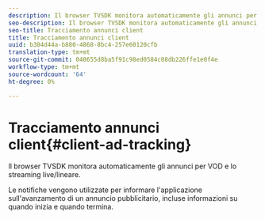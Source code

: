 ```yaml
---
description: Il browser TVSDK monitora automaticamente gli annunci per VOD e lo streaming live/lineare.
seo-description: Il browser TVSDK monitora automaticamente gli annunci per VOD e lo streaming live/lineare.
seo-title: Tracciamento annunci client
title: Tracciamento annunci client
uuid: b304d44a-b880-4868-8bc4-257e60120cfb
translation-type: tm+mt
source-git-commit: 040655d8ba5f91c98ed0584c08db226ffe1e0f4e
workflow-type: tm+mt
source-wordcount: '64'
ht-degree: 0%

---
```



# Tracciamento annunci client{#client-ad-tracking}

Il browser TVSDK monitora automaticamente gli annunci per VOD e lo streaming live/lineare.

Le notifiche vengono utilizzate per informare l&#39;applicazione sull&#39;avanzamento di un annuncio pubblicitario, incluse informazioni su quando inizia e quando termina.
